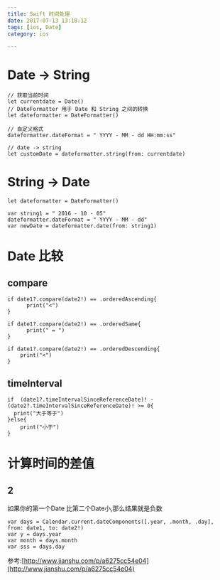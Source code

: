 ```yaml
---
title: Swift 时间处理
date: 2017-07-13 13:18:12
tags: [ios, Date]
category: ios

---
```




# Date -> String

```
// 获取当前时间
let currentdate = Date()
// DateFormatter 用于 Date 和 String 之间的转换
let dateformatter = DateFormatter()

// 自定义格式
dateformatter.dateFormat = " YYYY - MM - dd HH:mm:ss"

// date -> string
let customDate = dateformatter.string(from: currentdate)
```

# String -> Date

```
let dateformatter = DateFormatter()

var string1 = " 2016 - 10 - 05"
dateformatter.dateFormat = " YYYY - MM - dd"
var newDate = dateformatter.date(from: string1)
```

# Date 比较

## compare

```
if date1?.compare(date2!) == .orderedAscending{
      print("<")
}
```

```
if date1?.compare(date2!) == .orderedSame{
      print(" = ")
}
```

```
if date1?.compare(date2!) == .orderedDescending{
    print("<")
}
```

## timeInterval

```
if  (date1?.timeIntervalSinceReferenceDate)! -   (date2?.timeIntervalSinceReferenceDate)! >= 0{
  print("大于等于")
}else{
    print("小于")
}
```


# 计算时间的差值

## 2

如果你的第一个Date 比第二个Date小,那么结果就是负数

```
var days = Calendar.current.dateComponents([.year, .month, .day], from: date1, to: date2!)
var y = days.year
var month = days.month
var sss = days.day
```



参考:[http://www.jianshu.com/p/a6275cc54e04](http://www.jianshu.com/p/a6275cc54e04)


